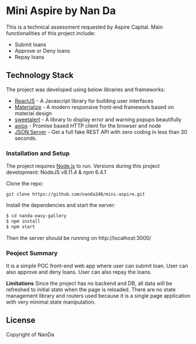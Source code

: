 # Mini Aspire by Nan Da

This is a technical assessment requested by Aspire Capital.
Main functionalities of this project include:
  - Submit loans
  - Approve or Deny loans
  - Repay loans

## Technology Stack
The project was developed using below libraries and frameworks:
* [ReactJS](https://reactjs.org/) - A Javascript library for building user interfaces
* [Materialize](https://materializecss.com/) - A modern responsive front-end framework based on material design
* [sweetalert](https://sweetalert.js.org/) - A library to display error and warning popups beautifully
* [axios](https://github.com/axios/axios) - Promise based HTTP client for the browser and node
* [JSON Server](https://github.com/typicode/json-server) - Get a full fake REST API with zero coding in less than 30 seconds.

### Installation and Setup
The project requires [Node.js](https://nodejs.org/) to run.
Versions during this project development: NodeJS v8.11.4 & npm 6.4.1

Clone the repo:
```
git clone https://github.com/nanda248/mini-aspire.git
```

Install the dependencies and start the server:

```sh
$ cd nanda-easy-gallery
$ npm install
$ npm start
```
Then the server should be running on http://localhost:3000/

### Peoject Summary
It is a simple POC front-end web app where user can submit loan. User can also approve and deny loans. User can also repay the loans.

**Limitations**
Since the project has no backend and DB, all data will be refreshed to initial state when the page is reloaded. There are no state management library and routers used because it is a single page application with very minimal state manipulation. 

License
----
Copyright of NanDa

